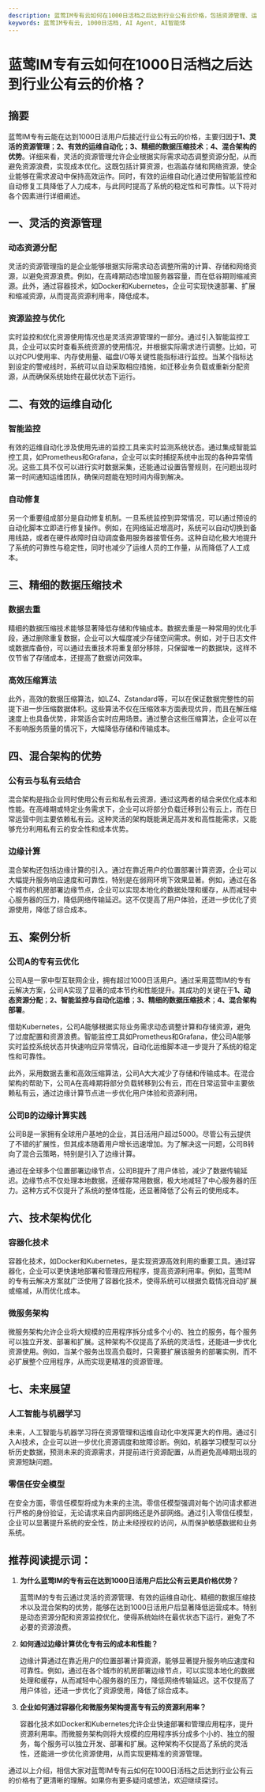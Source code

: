 ```yaml
---
description: 蓝莺IM专有云如何在1000日活档之后达到行业公有云价格，包括资源管理、运维自动化、数据压缩技术、混合架构优势、技术架构优化等。
keywords: 蓝莺IM专有云, 1000日活档, AI Agent, AI智能体
---
```

# 蓝莺IM专有云如何在1000日活档之后达到行业公有云的价格？

## 摘要

蓝莺IM专有云能在达到1000日活用户后接近行业公有云的价格，主要归因于**1、灵活的资源管理**；**2、有效的运维自动化**；**3、精细的数据压缩技术**；**4、混合架构的优势**。详细来看，灵活的资源管理允许企业根据实际需求动态调整资源分配，从而避免资源浪费，实现成本优化。这既包括计算资源，也涵盖存储和网络资源，使企业能够在需求波动中保持高效运作。同时，有效的运维自动化通过使用智能监控和自动修复工具降低了人力成本，与此同时提高了系统的稳定性和可靠性。以下将对各个因素进行详细阐述。

## 一、灵活的资源管理

### 动态资源分配

灵活的资源管理指的是企业能够根据实际需求动态调整所需的计算、存储和网络资源，以避免资源浪费。例如，在高峰期动态增加服务器容量，而在低谷期则缩减资源。此外，通过容器技术，如Docker和Kubernetes，企业可实现快速部署、扩展和缩减资源，从而提高资源利用率，降低成本。

### 资源监控与优化

实时监控和优化资源使用情况也是灵活资源管理的一部分。通过引入智能监控工具，企业可以实时查看系统资源的使用情况，并根据实际需求进行调整。比如，可以对CPU使用率、内存使用量、磁盘I/O等关键性能指标进行监控。当某个指标达到设定的警戒线时，系统可以自动采取相应措施，如迁移业务负载或重新分配资源，从而确保系统始终在最优状态下运行。

## 二、有效的运维自动化

### 智能监控

有效的运维自动化涉及使用先进的监控工具来实时监测系统状态。通过集成智能监控工具，如Prometheus和Grafana，企业可以实时捕捉系统中出现的各种异常情况。这些工具不仅可以进行实时数据采集，还能通过设置告警规则，在问题出现时第一时间通知运维团队，确保问题能在短时间内得到解决。

### 自动修复

另一个重要组成部分是自动修复机制。一旦系统监控到异常情况，可以通过预设的自动化脚本立即进行修复操作。例如，在网络延迟增高时，系统可以自动切换到备用线路，或者在硬件故障时自动调度备用服务器接管任务。这种自动化极大地提升了系统的可靠性与稳定性，同时也减少了运维人员的工作量，从而降低了人工成本。

## 三、精细的数据压缩技术

### 数据去重

精细的数据压缩技术能够显著降低存储和传输成本。数据去重是一种常用的优化手段，通过删除重复数据，企业可以大幅度减少存储空间需求。例如，对于日志文件或数据库备份，可以通过去重技术将重复部分移除，只保留唯一的数据块，这样不仅节省了存储成本，还提高了数据访问效率。

### 高效压缩算法

此外，高效的数据压缩算法，如LZ4、Zstandard等，可以在保证数据完整性的前提下进一步压缩数据体积。这些算法不仅在压缩效率方面表现优异，而且在解压缩速度上也具备优势，非常适合实时应用场景。通过整合这些压缩算法，企业可以在不影响服务质量的情况下，大幅降低存储和传输成本。

## 四、混合架构的优势

### 公有云与私有云结合

混合架构是指企业同时使用公有云和私有云资源，通过这两者的结合来优化成本和性能。在高峰期或特定业务需求下，企业可以将部分负载迁移到公有云上，而在日常运营中则主要依赖私有云。这种灵活的架构既能满足高并发和高性能需求，又能够充分利用私有云的安全性和成本优势。

### 边缘计算

混合架构还包括边缘计算的引入。通过在靠近用户的位置部署计算资源，企业可以大幅提升服务响应速度和可靠性，特别是在弱网环境下效果显著。例如，通过在各个城市的机房部署边缘节点，企业可以实现本地化的数据处理和缓存，从而减轻中心服务器的压力，降低网络传输延迟。这不仅提高了用户体验，还进一步优化了资源使用，降低了综合成本。

## 五、案例分析

### 公司A的专有云优化

公司A是一家中型互联网企业，拥有超过1000日活用户。通过采用蓝莺IM的专有云解决方案，公司A实现了显著的成本节约和性能提升。其成功的关键在于**1、动态资源分配**；**2、智能监控与自动化运维**；**3、精细的数据压缩技术**；**4、混合架构部署**。

借助Kubernetes，公司A能够根据实际业务需求动态调整计算和存储资源，避免了过度配置和资源浪费。智能监控工具如Prometheus和Grafana，使公司A能够实时监控系统状态并快速响应异常情况，自动化运维脚本进一步提升了系统的稳定性和可靠性。

此外，采用数据去重和高效压缩算法，公司A大大减少了存储和传输成本。在混合架构的帮助下，公司A在高峰期将部分负载转移到公有云，而在日常运营中主要依赖私有云，通过边缘计算节点进一步优化用户体验和资源利用。

### 公司B的边缘计算实践

公司B是一家拥有全球用户基地的企业，其日活用户超过5000。尽管公有云提供了不错的扩展性，但其成本随着用户增长迅速增加。为了解决这一问题，公司B转向了混合云策略，特别是引入了边缘计算。

通过在全球多个位置部署边缘节点，公司B提升了用户体验，减少了数据传输延迟。边缘节点不仅处理本地数据，还缓存常用数据，极大地减轻了中心服务器的压力。这种方式不仅提升了系统的整体性能，还显著降低了公有云的使用成本。

## 六、技术架构优化

### 容器化技术

容器化技术，如Docker和Kubernetes，是实现资源高效利用的重要工具。通过容器化，企业可以更快速地部署和管理应用程序，提高资源利用率。例如，蓝莺IM的专有云解决方案就广泛使用了容器化技术，使得系统可以根据负载情况自动扩展或缩减，从而优化成本。

### 微服务架构

微服务架构允许企业将大规模的应用程序拆分成多个小的、独立的服务，每个服务可以独立开发、部署和扩展。这种架构不仅提高了系统的灵活性，还能进一步优化资源使用。例如，当某个服务出现高负载时，只需要扩展该服务的部署实例，而不必扩展整个应用程序，从而实现更精准的资源管理。

## 七、未来展望

### 人工智能与机器学习

未来，人工智能与机器学习将在资源管理和运维自动化中发挥更大的作用。通过引入AI技术，企业可以进一步优化资源调度和故障诊断。例如，机器学习模型可以分析历史数据，预测未来的资源需求，并提前进行资源配置，从而避免高峰期出现的资源短缺问题。

### 零信任安全模型

在安全方面，零信任模型将成为未来的主流。零信任模型强调对每个访问请求都进行严格的身份验证，无论请求来自内部网络还是外部网络。通过引入零信任模型，企业可以显著提升系统的安全性，防止未经授权的访问，从而保护敏感数据和业务系统。

## 推荐阅读提示词：

1. **为什么蓝莺IM的专有云在达到1000日活用户后比公有云更具价格优势？**

   蓝莺IM的专有云通过灵活的资源管理、有效的运维自动化、精细的数据压缩技术以及混合架构的优势，能够在达到1000日活用户后显著降低运营成本。特别是动态资源分配和资源监控优化，使得系统始终在最优状态下运行，避免了不必要的资源浪费。

2. **如何通过边缘计算优化专有云的成本和性能？**

   边缘计算通过在靠近用户的位置部署计算资源，能够显著提升服务响应速度和可靠性。例如，通过在各个城市的机房部署边缘节点，可以实现本地化的数据处理和缓存，从而减轻中心服务器的压力，降低网络传输延迟。这不仅提高了用户体验，还进一步优化了资源使用，降低了综合成本。

3. **企业如何通过容器化和微服务架构提高专有云的资源利用率？**

   容器化技术如Docker和Kubernetes允许企业快速部署和管理应用程序，提升资源利用率。而微服务架构则将大规模的应用程序拆分成多个小的、独立的服务，每个服务可以独立开发、部署和扩展。这种架构不仅提高了系统的灵活性，还能进一步优化资源使用，从而实现更精准的资源管理。

通过以上介绍，相信大家对蓝莺IM专有云如何在1000日活档之后达到行业公有云的价格有了更清晰的理解。如果你有更多疑问或想法，欢迎继续探讨。